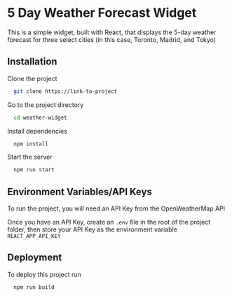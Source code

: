 
# 5 Day Weather Forecast Widget

This is a simple widget, built with React, that displays the 5-day weather forecast for three select cities (in this case, Toronto, Madrid, and Tokyo)
## Installation

Clone the project

```bash
  git clone https://link-to-project
```

Go to the project directory

```bash
  cd weather-widget
```

Install dependencies

```bash
  npm install
```

Start the server

```bash
  npm run start
```


## Environment Variables/API Keys

To run the project, you will need an API Key from the OpenWeatherMap API

Once you have an API Key, create an `.env` file in the root of the project folder, then store your API Key as the environment variable `REACT_APP_API_KEY` 
## Deployment

To deploy this project run

```bash
  npm run build
```

